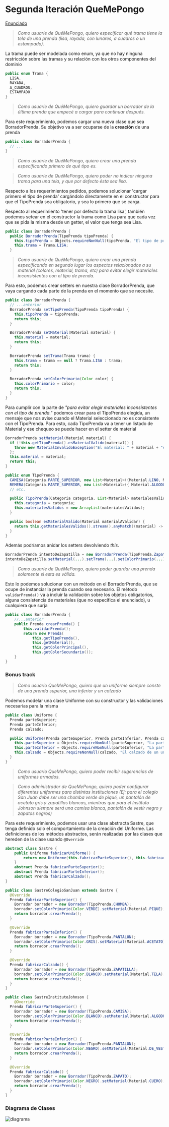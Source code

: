 Segunda Iteración QueMePongo
===

[Enunciado](https://docs.google.com/document/d/10j6XB9zIhl5xox2xBEDEFsgPmueHMkyvLSHcLxl_27Y/edit)

> *Como usuarie de QuéMePongo, quiero especificar qué trama tiene la tela de una prenda (lisa, rayada, con lunares, a cuadros o un estampado).*

La trama puede ser modelada como enum, ya que no hay ninguna restricción sobre las tramas y su relación con los otros componentes del dominio
```java
public enum Trama {
  LISA,
  RAYADA,
  A_CUADROS,
  ESTAMPADO
}
```

> *Como usuarie de QuéMePongo, quiero guardar un borrador de la última prenda que empecé a cargar para continuar después.*

Para este requerimiento, podemos cargar una nueva clase que sea BorradorPrenda. Su objetivo va a ser ocuparse de la **creación** de una prenda
```java
public class BorradorPrenda {
  // ...
}
```

> *Como usuarie de QuéMePongo, quiero crear una prenda especificando primero de qué tipo es.*

> *Como usuarie de QuéMePongo, quiero poder no indicar ninguna trama para una tela, y que por defecto ésta sea lisa.*

Respecto a los requerimientos pedidos, podemos solucionar 'cargar primero el tipo de prenda' cargándolo directamente en el constructor para que el TipoPrenda sea obligatorio, y sea lo primero que se carga.

Respecto al requerimiento 'tener por defecto la trama lisa', también podemos setear en el constructor la trama como Lisa para que cada vez que se pida la misma desde un getter, el valor que tenga sea Lisa.
```java
public class BorradorPrenda {
  public BorradorPrenda(TipoPrenda tipoPrenda) {
    this.tipoPrenda = Objects.requireNonNull(tipoPrenda, "El tipo de prenda es obligatorio");
    this.trama = Trama.LISA;
  }
```

> *Como usuarie de QuéMePongo, quiero crear una prenda especificando en segundo lugar los aspectos relacionados a su material (colores, material, trama, etc) para evitar elegir materiales inconsistentes con el tipo de prenda.*

Para esto, podemos crear setters en nuestra clase BorradorPrenda, que vaya cargando cada parte de la prenda en el momento que se necesite.

```java
public class BorradorPrenda {
  // ...anterior
  BorradorPrenda setTipoPrenda(TipoPrenda tipoPrenda) {
    this.tipoPrenda = tipoPrenda;
    return this;
  }

  BorradorPrenda setMaterial(Material material) {
    this.material = material;
    return this;
  }

  BorradorPrenda setTrama(Trama trama) {
    this.trama = trama == null ? Trama.LISA : trama;
    return this;
  }

  BorradorPrenda setColorPrimario(Color color) {
    this.colorPrimario = color;
    return this;
  }
}
```

Para cumplir con la parte de *"para evitar elegir materiales inconsistentes con el tipo de prenda."* podemos crear para el TipoPrenda elegida, un mensaje que nos avise cuando el Material seleccionado no es consistente con el TipoPrenda. Para esto, cada TipoPrenda va a tener un listado de Material y ese chequeo se puede hacer en el setter de material
```java
BorradorPrenda setMaterial(Material material) {
  if (!this.getTipoPrenda().esMaterialValido(material)) {
    throw new MaterialInvalidoException("El material: " + material + "es inconsistente con el tipo de prenda: " + this.getTipoPrenda());
  };
  this.material = material;
  return this;
}

public enum TipoPrenda {
  CAMISA(Categoria.PARTE_SUPERIOR, new List<Material>({Material.LINO, Material.ALGODON })),
  REMERA(Categoria.PARTE_SUPERIOR, new List<Material>({ Material.ALGODON, Material.TELA})),
  // etc.

  public TipoPrenda(Categoria categoria, List<Material> materialesValidos) {
    this.categoria = categoria;
    this.materialesValidos = new ArrayList(materialesValidos);
  }

  public boolean esMaterialValido(Material materialAValidar) {
    return this.getMaterialesValidos().stream().anyMatch((material) -> material.equals(materialAValidar));
  }
}
```

Además podríamos anidar los setters devolviendo *this*.

```java
BorradorPrenda intentoDeZapatilla = new BorradorPrenda(TipoPrenda.Zapato);
intentoDeZapatilla.setMaterial(...).setTrama(...).setColorPrimario(...)
```


> *Como usuarie de QuéMePongo, quiero poder guardar una prenda 
solamente si esta es válida.*

Esto lo podemos solucionar con un método en el BorradorPrenda, que se ocupe de instanciar la prenda cuando sea necesario.
El método `validarPrenda()` va a incluir la validación sobre los objetos obligatorios, alguna consistencia de materiales (que no específica el enunciado), u cualquiera que surja
```java
public class BorradorPrenda {
    //...anterior
    public Prenda crearPrenda() {
        this.validarPrenda();
        return new Prenda(
            this.getTipoPrenda(),
            this.getMaterial(),
            this.getColorPrincipal(),
            this.getColorSecundario());
    }
}
```


### Bonus track

> *Como usuario QueMePongo, quiero que un uniforme siempre conste de una prenda superior, una inferior y un calzado*

Podemos modelar una clase Uniforme con su constructor y las validaciones necesarias para la misma
```java
public class Uniforme {
  Prenda parteSuperior;
  Prenda parteInferior;
  Prenda calzado;

  public Uniforme(Prenda parteSuperior, Prenda parteInferior, Prenda calzado) {
    this.parteSuperior = Objects.requireNonNull(parteSuperior, "La parte superior de un uniforme es obligatoria");
    this.parteInferior = Objects.requireNonNull(parteInferior, "La parte inferior de un uniforme es obligatoria");
    this.calzado = Objects.requireNonNull(calzado, "El calzado de un uniforme es obligatorio");
  }
}
```

> *Como usuario QueMePongo, quiero poder recibir sugerencias de uniformes armados.*

>*Como administrador de QueMePongo, quiero poder configurar diferentes uniformes para distintas instituciones (Ej: para el colegio San Juan debe ser una chomba verde de piqué, un pantalón de acetato gris y zapatillas blancas, mientras que para el Instituto Johnson siempre será una camisa blanca, pantalón de vestir negro y zapatos negros)*

Para este requerimiento, podemos usar una clase abstracta Sastre, que tenga definido solo el comportamiento de la creación del Uniforme. Las definiciones de los métodos abstractos, serán realizadas por las clases que hereden de la clase usando `@Override`
```java
abstract class Sastre {
	public Uniforme fabricarUniforme() {
		return new Uniforme(this.fabricarParteSuperior(), this.fabricarParteInferior() , this.fabricarCalzado());
	}	
	abstract Prenda fabricarParteSuperior();
	abstract Prenda fabricarParteInferior();
	abstract Prenda fabricarCalzado();
}

public class SastreColegioSanJuan extends Sastre {
  @Override
  Prenda fabricarParteSuperior() {
    Borrador borrador = new Borrador(TipoPrenda.CHOMBA);
    borrador.setColorPrimario(Color.VERDE).setMaterial(Material.PIQUE);
    return borrador.crearPrenda();
  }

  @Override
  Prenda fabricarParteInferior() {
    Borrador borrador = new Borrador(TipoPrenda.PANTALON);
    borrador.setColorPrimario(Color.GRIS).setMaterial(Material.ACETATO);
    return borrador.crearPrenda();
  }

  @Override
  Prenda fabricarCalzado() {
    Borrador borrador = new Borrador(TipoPrenda.ZAPATILLA);
    borrador.setColorPrimario(Color.BLANCO).setMaterial(Material.TELA);
    return borrador.crearPrenda();
  }
}

public class SastreInstitutoJohnson {
    @Override
  Prenda fabricarParteSuperior() {
    Borrador borrador = new Borrador(TipoPrenda.CAMISA);
    borrador.setColorPrimario(Color.BLANCO).setMaterial(Material.ALGODON);
    return borrador.crearPrenda();
  }

  @Override
  Prenda fabricarParteInferior() {
    Borrador borrador = new Borrador(TipoPrenda.PANTALON);
    borrador.setColorPrimario(Color.NEGRO).setMaterial(Material.DE_VESTIR);
    return borrador.crearPrenda();
  }

  @Override
  Prenda fabricarCalzado() {
    Borrador borrador = new Borrador(TipoPrenda.ZAPATO);
    borrador.setColorPrimario(Color.NEGRO).setMaterial(Material.CUERO);
    return borrador.crearPrenda();
  }
}
```

### Diagrama de Clases

![diagrama](./que-me-pongo-2.png)